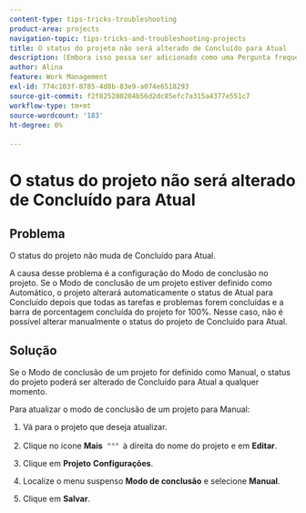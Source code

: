 ```yaml
---
content-type: tips-tricks-troubleshooting
product-area: projects
navigation-topic: tips-tricks-and-troubleshooting-projects
title: O status do projeto não será alterado de Concluído para Atual
description: (Embora isso possa ser adicionado como uma Pergunta frequente, deixei esse como seu próprio artigo por motivos de pesquisa)
author: Alina
feature: Work Management
exl-id: 774c103f-8785-4d8b-83e9-a074e6518293
source-git-commit: f2f825280204b56d2dc85efc7a315a4377e551c7
workflow-type: tm+mt
source-wordcount: '183'
ht-degree: 0%

---
```


# O status do projeto não será alterado de Concluído para Atual

<!--
<p data-mc-conditions="QuicksilverOrClassic.Draft mode">(Although this can be added as an FAQ, I have left this as its own article for search-ability reasons)</p>
-->

## Problema

O status do projeto não muda de Concluído para Atual.

A causa desse problema é a configuração do Modo de conclusão no projeto. Se o Modo de conclusão de um projeto estiver definido como Automático, o projeto alterará automaticamente o status de Atual para Concluído depois que todas as tarefas e problemas forem concluídas e a barra de porcentagem concluída do projeto for 100%. Nesse caso, não é possível alterar manualmente o status do projeto de Concluído para Atual.

## Solução

Se o Modo de conclusão de um projeto for definido como Manual, o status do projeto poderá ser alterado de Concluído para Atual a qualquer momento.

Para atualizar o modo de conclusão de um projeto para Manual:

1. Vá para o projeto que deseja atualizar.
1. Clique no ícone **Mais** ![](assets/more-icon.png) à direita do nome do projeto e em **Editar**.
1. Clique em **Projeto** **Configurações**.

1. Localize o menu suspenso **Modo de conclusão** e selecione **Manual**.

1. Clique em **Salvar**.
